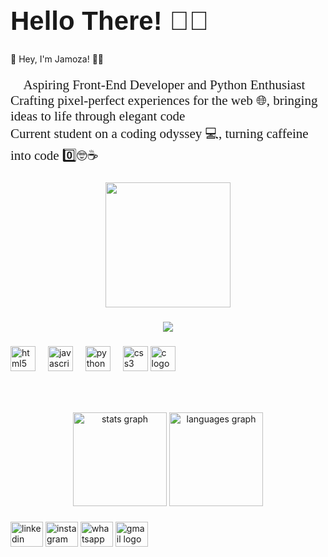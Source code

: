 <!-- Larger Font Size and Unique Font Style -->
<h1 align="left" style="font-size: 3em; font-family: 'Arial', sans-serif;">Hello There! &#128075;&#127998;</h1>

<!-- Introduction -->
<p>&#x1F680; Hey, I'm Jamoza! &#128105;&#8205;&#128187;</p>

<!-- Description -->
<p style="font-size: 1.5em; font-family: 'Georgia', serif;">
  &#x1F40D; Aspiring Front-End Developer and Python Enthusiast<br>
  Crafting pixel-perfect experiences for the web &#x1F310;, bringing ideas to life through elegant code &#127775;<br>
  Current student on a coding odyssey &#x1F4BB;, turning caffeine into code &#x0030;&#xFE0F;&#x20E3;&#x1F913;&#x2615;
</p>


###

<div align="center">
  <img height="200" padding="20px" src="https://media.giphy.com/media/ZvLUtG6BZkBi0/giphy.gif"  />
</div>

###
<div align="center">
  <img src="https://profile-counter.glitch.me/Shamza776/count.svg?"  />
</div>

###

<div align="left">
  <img src="https://cdn.jsdelivr.net/gh/devicons/devicon/icons/html5/html5-original.svg" height="40" alt="html5 logo"  />
  <img width="12" />
  <img src="https://cdn.jsdelivr.net/gh/devicons/devicon/icons/javascript/javascript-original.svg" height="40" alt="javascript logo"  />
  <img width="12" />
  <img src="https://cdn.jsdelivr.net/gh/devicons/devicon/icons/python/python-original.svg" height="40" alt="python logo"  />
  <img width="12" />
  <img src="https://cdn.jsdelivr.net/gh/devicons/devicon/icons/css3/css3-original.svg" height="40" alt="css3 logo"  />
  <img src="https://cdn.jsdelivr.net/gh/devicons/devicon/icons/c/c-original.svg"  height="40" alt="c logo" />
          
</div>

###

<br clear="both">


###

<div align="center">
  <img src="https://github-readme-stats.vercel.app/api?username=Shamza776&hide_title=false&hide_rank=false&show_icons=true&include_all_commits=true&count_private=true&disable_animations=false&theme=dracula&locale=en&hide_border=false&order=1" height="150" alt="stats graph"  />
  <img src="https://github-readme-stats.vercel.app/api/top-langs?username=Shamza776&locale=en&hide_title=false&layout=compact&card_width=320&langs_count=5&theme=dracula&hide_border=false&order=2" height="150" alt="languages graph"  />
</div>

###

<div align="left">
  <img src="https://raw.githubusercontent.com/maurodesouza/profile-readme-generator/master/src/assets/icons/social/linkedin/default.svg" width="52" height="40" alt="linkedin logo"  />
  <img src="https://raw.githubusercontent.com/maurodesouza/profile-readme-generator/master/src/assets/icons/social/instagram/default.svg" width="52" height="40" alt="instagram logo"  />
  <img src="https://raw.githubusercontent.com/maurodesouza/profile-readme-generator/master/src/assets/icons/social/whatsapp/default.svg" width="52" height="40" alt="whatsapp logo"  />
  <img src="https://raw.githubusercontent.com/maurodesouza/profile-readme-generator/master/src/assets/icons/social/gmail/default.svg" width="52" height="40" alt="gmail logo"  />
</div>

###
